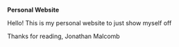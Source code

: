 <b>Personal Website</b>
<br>

Hello! This is my personal website to just show myself off

Thanks for reading, 
Jonathan Malcomb